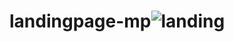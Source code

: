 # landingpage-mp![landing](https://user-images.githubusercontent.com/31887816/189547108-3e5c7511-7f13-4382-aad3-eb449e36407f.JPG)
